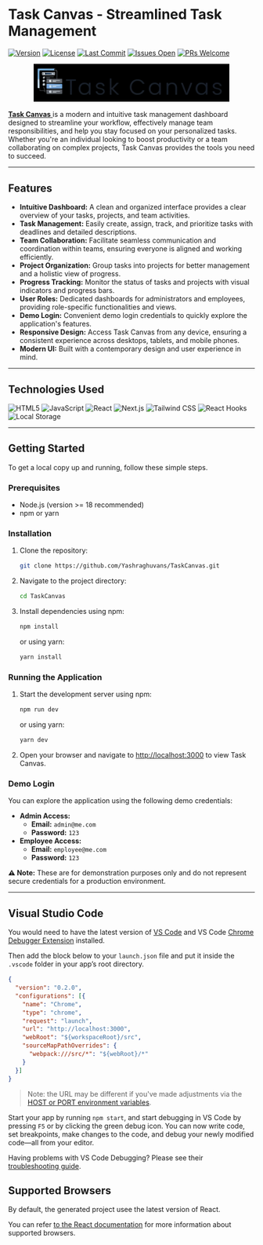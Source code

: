 # Task Canvas - Streamlined Task Management

[![Version](https://img.shields.io/badge/version-1.0.0-blue.svg?style=flat-square)](https://semver.org)
[![License](https://img.shields.io/badge/license-MIT-green.svg?style=flat-square)](https://opensource.org/licenses/MIT)
[![Last Commit](https://img.shields.io/github/last-commit/Yashraghuvans/TaskCanvas.svg?style=flat-square)](https://github.com/Yashraghuvans/TaskCanvas/commits/main)
[![Issues Open](https://img.shields.io/github/issues/Yashraghuvans/TaskCanvas.svg?style=flat-square)](https://github.com/Yashraghuvans/TaskCanvas/issues)
[![PRs Welcome](https://img.shields.io/badge/PRs-welcome-brightgreen.svg?style=flat-square)](https://github.com/Yashraghuvans/TaskCanvas/pulls)

<p align="center">
  <img src="https://github.com/Yashraghuvans/TaskCanvas/blob/main/public/cover.png" alt="Task Canvas Logo" width="400">
</p>

[**Task Canvas** ](https://task-canvas-one.vercel.app) is a modern and intuitive task management dashboard designed to streamline your workflow, effectively manage team responsibilities, and help you stay focused on your personalized tasks. Whether you're an individual looking to boost productivity or a team collaborating on complex projects, Task Canvas provides the tools you need to succeed.

---

## Features

* **Intuitive Dashboard:** A clean and organized interface provides a clear overview of your tasks, projects, and team activities.
* **Task Management:** Easily create, assign, track, and prioritize tasks with deadlines and detailed descriptions.
* **Team Collaboration:** Facilitate seamless communication and coordination within teams, ensuring everyone is aligned and working efficiently.
* **Project Organization:** Group tasks into projects for better management and a holistic view of progress.
* **Progress Tracking:** Monitor the status of tasks and projects with visual indicators and progress bars.
* **User Roles:** Dedicated dashboards for administrators and employees, providing role-specific functionalities and views.
* **Demo Login:** Convenient demo login credentials to quickly explore the application's features.
* **Responsive Design:** Access Task Canvas from any device, ensuring a consistent experience across desktops, tablets, and mobile phones.
* **Modern UI:** Built with a contemporary design and user experience in mind.

---

## Technologies Used

![HTML5](https://img.shields.io/badge/HTML5-E34F26?style=for-the-badge&logo=html5&logoColor=white)
![JavaScript](https://img.shields.io/badge/JavaScript-F7DF1E?style=for-the-badge&logo=javascript&logoColor=black)
![React](https://img.shields.io/badge/React-20232A?style=for-the-badge&logo=react&logoColor=61DAFB)
![Next.js](https://img.shields.io/badge/Next.js-black?style=for-the-badge&logo=next.js&logoColor=white)
![Tailwind CSS](https://img.shields.io/badge/Tailwind_CSS-38B2AC?style=for-the-badge&logo=tailwind-css&logoColor=white)
![React Hooks](https://img.shields.io/badge/React_Hooks-61DAFB?style=for-the-badge&logo=react&logoColor=white)
![Local Storage](https://img.shields.io/badge/Local_Storage-F5E050?style=for-the-badge&logo=javascript&logoColor=black)

---

## Getting Started

To get a local copy up and running, follow these simple steps.

### Prerequisites

* Node.js (version >= 18 recommended)
* npm or yarn

### Installation

1.  Clone the repository:
    ```sh
    git clone https://github.com/Yashraghuvans/TaskCanvas.git
    ```
2.  Navigate to the project directory:
    ```sh
    cd TaskCanvas
    ```
3.  Install dependencies using npm:
    ```sh
    npm install
    ```
    or using yarn:
    ```sh
    yarn install
    ```

### Running the Application

1.  Start the development server using npm:
    ```sh
    npm run dev
    ```
    or using yarn:
    ```sh
    yarn dev
    ```
2.  Open your browser and navigate to [http://localhost:3000](http://localhost:3000) to view Task Canvas.

### Demo Login

You can explore the application using the following demo credentials:

* **Admin Access:**
    * **Email:** `admin@me.com`
    * **Password:** `123`
* **Employee Access:**
    * **Email:** `employee@me.com`
    * **Password:** `123`

**⚠️ Note:** These are for demonstration purposes only and do not represent secure credentials for a production environment.

---

## Visual Studio Code 

You would need to have the latest version of [VS Code](https://code.visualstudio.com) and VS Code [Chrome Debugger Extension](https://marketplace.visualstudio.com/items?itemName=msjsdiag.debugger-for-chrome) installed.

Then add the block below to your `launch.json` file and put it inside the `.vscode` folder in your app’s root directory.

```json
{
  "version": "0.2.0",
  "configurations": [{
    "name": "Chrome",
    "type": "chrome",
    "request": "launch",
    "url": "http://localhost:3000",
    "webRoot": "${workspaceRoot}/src",
    "sourceMapPathOverrides": {
      "webpack:///src/*": "${webRoot}/*"
    }
  }]
}
```
>Note: the URL may be different if you've made adjustments via the [HOST or PORT environment variables](#advanced-configuration).

Start your app by running `npm start`, and start debugging in VS Code by pressing `F5` or by clicking the green debug icon. You can now write code, set breakpoints, make changes to the code, and debug your newly modified code—all from your editor.

Having problems with VS Code Debugging? Please see their [troubleshooting guide](https://github.com/Microsoft/vscode-chrome-debug/blob/master/README.md#troubleshooting).


## Supported Browsers

By default, the generated project usee the latest version of React.

You can refer [to the React documentation](https://react.dev/learn) for more information about supported browsers.

